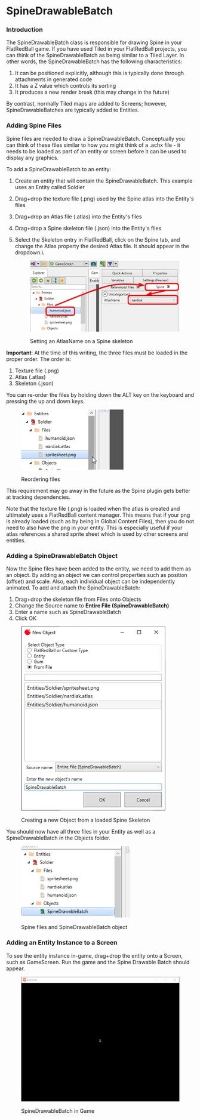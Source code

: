 # SpineDrawableBatch

### Introduction

The SpineDrawableBatch class is responsible for drawing Spine in your FlatRedBall game. If you have used Tiled in your FlatRedBall projects, you can think of the SpineDrawableBatch as being similar to a Tiled Layer. In other words, the SpineDrawableBatch has the following characteristics:

1. It can be positioned explicitly, although this is typically done through attachments in generated code
2. It has a Z value which controls its sorting
3. It produces a new render break (this may change in the future)

By contrast, normally Tiled maps are added to Screens; however, SpineDrawableBatches are typically added to Entities.&#x20;

### Adding Spine Files

Spine files are needed to draw a SpineDrawableBatch. Conceptually you can think of these files similar to how you might think of a .achx file - it needs to be loaded as part of an entity or screen before it can be used to display any graphics.

To add a SpineDrawableBatch to an entity:

1. Create an entity that will contain the SpineDrawableBatch. This example uses an Entity called Soldier
2. Drag+drop the texture file (.png) used by the Spine atlas into the Entity's files
3. Drag+drop an Atlas file (.atlas) into the Entity's files
4. Drag+drop a Spine skeleton file (.json) into the Entity's files
5.  Select the Skeleton entry in FlatRedBall, click on the Spine tab, and change the Atlas property the desired Atlas file. It should appear in the dropdown.\


    <figure><img src="../../.gitbook/assets/image (1) (1) (1) (1) (1) (1) (1) (1) (1) (1) (1) (1) (1) (1) (1) (1) (1) (1) (1) (1) (1) (1) (1) (1) (1) (1) (1) (1) (1) (1) (1) (1) (1) (1) (1) (1) (1) (1) (1) (1) (1) (1) (1) (1).png" alt=""><figcaption><p>Setting an AtlasName on a Spine skeleton</p></figcaption></figure>

**Important**: At the time of this writing, the three files must be loaded in the proper order. The order is:

1. Texture file (.png)
2. Atlas (.atlas)
3. Skeleton (.json)

You can re-order the files by holding down the ALT key on the keyboard and pressing the up and down keys.

<figure><img src="../../.gitbook/assets/16_06 16 26.gif" alt=""><figcaption><p>Reordering files</p></figcaption></figure>

This requirement may go away in the future as the Spine plugin gets better at tracking dependencies.

Note that the texture file (.png) is loaded when the atlas is created and ultimately uses a FlatRedBall content manager. This means that if your png is already loaded (such as by being in Global Content Files), then you do not need to also have the png in your entity. This is especially useful if your atlas references a shared sprite sheet which is used by other screens and entities.

### Adding a SpineDrawableBatch Object

Now the Spine files have been added to the entity, we need to add them as an object. By adding an object we can control properties such as position (offset) and scale. Also, each individual object can be independently animated. To add and attach the SpineDrawableBatch:

1. Drag+drop the skeleton file from Files onto Objects
2. Change the Source name to **Entire File (SpineDrawableBatch)**
3. Enter a name such as SpineDrawableBatch
4. Click OK

<figure><img src="../../.gitbook/assets/16_06 18 35.png" alt=""><figcaption><p>Creating a new Object from a loaded Spine Skeleton</p></figcaption></figure>

You should now have all three files in your Entity as well as a SpineDrawableBatch in the Objects folder.

<figure><img src="../../.gitbook/assets/image (3) (1) (1) (1) (1) (1) (1) (1) (1) (1) (1) (1) (1) (1) (1).png" alt=""><figcaption><p>Spine files and SpineDrawableBatch object</p></figcaption></figure>

### Adding an Entity Instance to a Screen

To see the entity instance in-game, drag+drop the entity onto a Screen, such as GameScreen. Run the game and the Spine Drawable Batch should appear.

<figure><img src="../../.gitbook/assets/image (4) (1) (1) (1) (1) (1) (1) (1).png" alt=""><figcaption><p>SpineDrawableBatch in Game</p></figcaption></figure>

